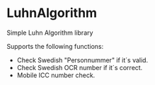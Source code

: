 # LuhnAlgorithm
Simple Luhn Algorithm library

Supports the following functions:
- Check Swedish "Personnummer" if it´s valid.
- Check Swedish OCR number if it´s correct.
- Mobile ICC number check.
